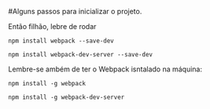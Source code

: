 #Alguns passos para inicializar o projeto.

Então filhão, lebre de rodar

`npm install webpack --save-dev`

`npm install webpack-dev-server --save-dev`

Lembre-se ambém de ter o Webpack isntalado na máquina:

`npm install -g webpack`

`npm install -g webpack-dev-server`